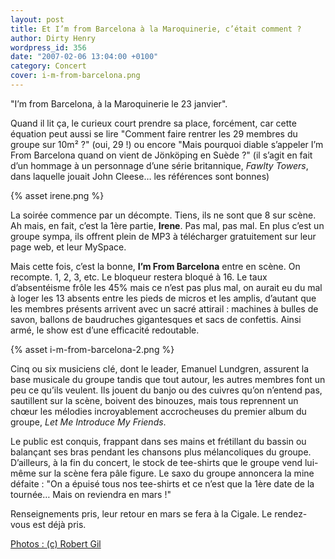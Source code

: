 ```yaml
---
layout: post
title: Et I’m from Barcelona à la Maroquinerie, c’était comment ?
author: Dirty Henry
wordpress_id: 356
date: "2007-02-06 13:04:00 +0100"
category: Concert
cover: i-m-from-barcelona.png
---
```


"I’m from Barcelona, à la Maroquinerie le 23 janvier".

Quand il lit ça, le curieux court prendre sa place, forcément, car cette
équation peut aussi se lire "Comment faire rentrer les 29 membres du groupe sur
10m² ?" (oui, 29 !) ou encore "Mais pourquoi diable s’appeler I’m From Barcelona
quand on vient de Jönköping en Suède ?" (il s’agit en fait d’un hommage à un
personnage d’une série britannique, _Fawlty Towers_, dans laquelle jouait John
Cleese… les références sont bonnes)

{% asset irene.png %}

La soirée commence par un décompte. Tiens, ils ne sont que 8 sur scène. Ah mais,
en fait, c’est la 1ère partie, **Irene**. Pas mal, pas mal. En plus c’est un
groupe sympa, ils offrent plein de MP3 à télécharger gratuitement sur leur page
web, et leur MySpace.

Mais cette fois, c’est la bonne, **I’m From Barcelona** entre en scène. On
recompte. 1, 2, 3, etc. Le bloqueur restera bloqué à 16. Le taux d’absentéisme
frôle les 45% mais ce n’est pas plus mal, on aurait eu du mal à loger les 13
absents entre les pieds de micros et les amplis, d’autant que les membres
présents arrivent avec un sacré attirail : machines à bulles de savon, ballons
de baudruches gigantesques et sacs de confettis. Ainsi armé, le show est d’une
efficacité redoutable.

{% asset i-m-from-barcelona-2.png %}

Cinq ou six musiciens clé, dont le leader, Emanuel Lundgren, assurent la base
musicale du groupe tandis que tout autour, les autres membres font un peu ce
qu’ils veulent. Ils jouent du banjo ou des cuivres qu’on n’entend pas,
sautillent sur la scène, boivent des binouzes, mais tous reprennent un chœur les
mélodies incroyablement accrocheuses du premier album du groupe, _Let Me
Introduce My Friends_.

Le public est conquis, frappant dans ses mains et frétillant du bassin ou
balançant ses bras pendant les chansons plus mélancoliques du groupe.
D’ailleurs, à la fin du concert, le stock de tee-shirts que le groupe vend
lui-même sur la scène fera pâle figure. Le saxo du groupe annoncera la mine
défaite : "On a épuisé tous nos tee-shirts et ce n’est que la 1ère date de la
tournée… Mais on reviendra en mars !"

Renseignements pris, leur retour en mars se fera à la Cigale. Le rendez-vous est
déjà pris.

[Photos : (c) Robert Gil](https://www.photosconcerts.com/)
